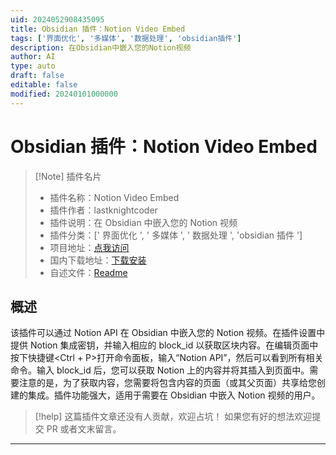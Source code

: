 ```yaml
---
uid: 2024052908435095
title: Obsidian 插件：Notion Video Embed
tags: ['界面优化', '多媒体', '数据处理', 'obsidian插件']
description: 在Obsidian中嵌入您的Notion视频
author: AI
type: auto
draft: false
editable: false
modified: 20240101000000
---
```


# Obsidian 插件：Notion Video Embed

> [!Note] 插件名片
> - 插件名称：Notion Video Embed
> - 插件作者：lastknightcoder
> - 插件说明：在 Obsidian 中嵌入您的 Notion 视频
> - 插件分类：[' 界面优化 ', ' 多媒体 ', ' 数据处理 ', 'obsidian 插件 ']
> - 项目地址：[点我访问](https://github.com/LastKnightCoder/obsidian-notion-video)
> - 国内下载地址：[下载安装](https://pkmer.cn/products/plugin/pluginMarket/?obsidian-notion-video)
> - 自述文件：[Readme](https://ghproxy.net/https://raw.githubusercontent.com/LastKnightCoder/obsidian-notion-video/master/README.md)

## 概述

该插件可以通过 Notion API 在 Obsidian 中嵌入您的 Notion 视频。在插件设置中提供 Notion 集成密钥，并输入相应的 block_id 以获取区块内容。在编辑页面中按下快捷键<Ctrl + P>打开命令面板，输入“Notion API”，然后可以看到所有相关命令。输入 block_id 后，您可以获取 Notion 上的内容并将其插入到页面中。需要注意的是，为了获取内容，您需要将包含内容的页面（或其父页面）共享给您创建的集成。插件功能强大，适用于需要在 Obsidian 中嵌入 Notion 视频的用户。

> [!help]
> 这篇插件文章还没有人贡献，欢迎占坑！
> 如果您有好的想法欢迎提交 PR 或者文末留言。

---



